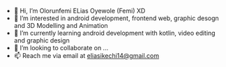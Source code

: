 - 👋 Hi, I’m Olorunfemi ELias Oyewole (Femi) XD
- 👀 I’m interested in android development, frontend web, graphic desogn and 3D Modelling and Animation
- 🌱 I’m currently learning android development with kotlin, video editing and graphic design
- 💞️ I’m looking to collaborate on ...
- 📫 Reach me via email at eliasikechi14@gmail.com

<!---
KingElias-1/KingElias-1 is a ✨ special ✨ repository because its `README.md` (this file) appears on your GitHub profile.
You can click the Preview link to take a look at your changes.
--->
